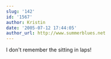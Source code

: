 ```yaml
---
slug: '142'
id: '1567'
author: Kristin
date: '2005-07-12 17:44:05'
author_url: http://www.summerblues.net
---
```

I don't remember the sitting in laps!  
